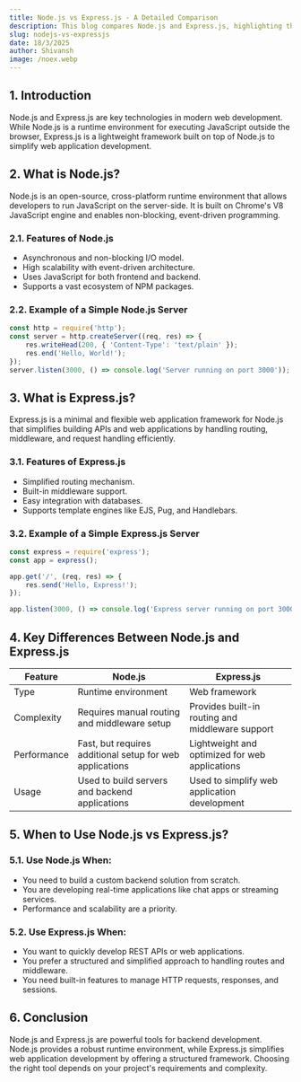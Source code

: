 ```yaml
---
title: Node.js vs Express.js - A Detailed Comparison
description: This blog compares Node.js and Express.js, highlighting their differences, use cases, and benefits.
slug: nodejs-vs-expressjs
date: 18/3/2025
author: Shivansh
image: /noex.webp
---
```



## 1. Introduction
Node.js and Express.js are key technologies in modern web development. While Node.js is a runtime environment for executing JavaScript outside the browser, Express.js is a lightweight framework built on top of Node.js to simplify web application development.

## 2. What is Node.js?
Node.js is an open-source, cross-platform runtime environment that allows developers to run JavaScript on the server-side. It is built on Chrome's V8 JavaScript engine and enables non-blocking, event-driven programming.

### 2.1. Features of Node.js
- Asynchronous and non-blocking I/O model.
- High scalability with event-driven architecture.
- Uses JavaScript for both frontend and backend.
- Supports a vast ecosystem of NPM packages.

### 2.2. Example of a Simple Node.js Server
```js
const http = require('http');
const server = http.createServer((req, res) => {
    res.writeHead(200, { 'Content-Type': 'text/plain' });
    res.end('Hello, World!');
});
server.listen(3000, () => console.log('Server running on port 3000'));
```

## 3. What is Express.js?
Express.js is a minimal and flexible web application framework for Node.js that simplifies building APIs and web applications by handling routing, middleware, and request handling efficiently.

### 3.1. Features of Express.js
- Simplified routing mechanism.
- Built-in middleware support.
- Easy integration with databases.
- Supports template engines like EJS, Pug, and Handlebars.

### 3.2. Example of a Simple Express.js Server
```js
const express = require('express');
const app = express();

app.get('/', (req, res) => {
    res.send('Hello, Express!');
});

app.listen(3000, () => console.log('Express server running on port 3000'));
```

## 4. Key Differences Between Node.js and Express.js
| Feature       | Node.js | Express.js |
|--------------|---------|------------|
| Type        | Runtime environment | Web framework |
| Complexity  | Requires manual routing and middleware setup | Provides built-in routing and middleware support |
| Performance | Fast, but requires additional setup for web applications | Lightweight and optimized for web applications |
| Usage       | Used to build servers and backend applications | Used to simplify web application development |

## 5. When to Use Node.js vs Express.js?
### 5.1. Use Node.js When:
- You need to build a custom backend solution from scratch.
- You are developing real-time applications like chat apps or streaming services.
- Performance and scalability are a priority.

### 5.2. Use Express.js When:
- You want to quickly develop REST APIs or web applications.
- You prefer a structured and simplified approach to handling routes and middleware.
- You need built-in features to manage HTTP requests, responses, and sessions.

## 6. Conclusion
Node.js and Express.js are powerful tools for backend development. Node.js provides a robust runtime environment, while Express.js simplifies web application development by offering a structured framework. Choosing the right tool depends on your project's requirements and complexity.

